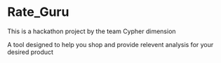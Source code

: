 # Rate_Guru

This is a hackathon project by the team Cypher dimension

A tool designed to help you shop and provide relevent analysis for your desired product
